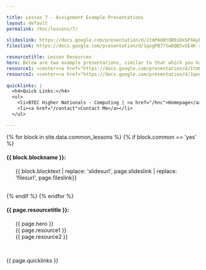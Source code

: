 ```yaml
---

title: Lesson 7 - Assignment Example Presentations
layout: default
permalink: /hnc/lessons/7/
    
slideslink: https://docs.google.com/presentation/d/1tmPAU0tQB0iDeSPXAyFKsVqUQ8x9KbUSx8vF9qPhG8A/export/pdf
fileslink: https://docs.google.com/presentation/d/1qxgPB77tw6QB5vSE4K-rliPoKH5d9wvFPa7Nq1cdFEo/export/pdf

resourcetitle: Lesson Resources
hero: Below are two example presentations, similar to that which you have been asked to do for your assignment. One would be much better than the other. Neither are designed to be perfect!!
resource1: <center><a href="https://docs.google.com/presentation/d/1tmPAU0tQB0iDeSPXAyFKsVqUQ8x9KbUSx8vF9qPhG8A/export/pdf" target="_blank" class="btn btn-ghost">Example Presentation 1</a></center>
resource2: <center><a href="https://docs.google.com/presentation/d/1qxgPB77tw6QB5vSE4K-rliPoKH5d9wvFPa7Nq1cdFEo/export/pdf" target="_blank" class="btn btn-ghost">Example Presentation 2</a></center>
  
quicklinks: |
  <h4>Quick Links:</h4>
  <ul>
    <li>BTEC Higher Nationals - Computing | <a href="/hnc">Homepage</a> | <a href="/hnc/lessons/0/">Lesson 0 - Introduction</a></li>
    <li><a href="/contact">Contact Me</a></li>
  </ul> 

---
```


{% for block in site.data.common_lessons %}
  {% if block.common == 'yes' %}
  <h4 id="{{ block.idtag }}">{{ block.blockname }}:</h4>
  <ul>
    {{ block.blocktext | replace: 'slidesurl', page.slideslink | replace: 'filesurl', page.fileslink}}
  </ul>
  <br/>
  {% endif %}
{% endfor %}

<h4>{{ page.resourcetitle }}:</h4>
<ul style="list-style-type:disc;">
  {{ page.hero }}
  <br/>
  {{ page.resource1 }}
  <br/>
  {{ page.resource2 }}
</ul>
<br/>

{{ page.quicklinks }}

<br/>
